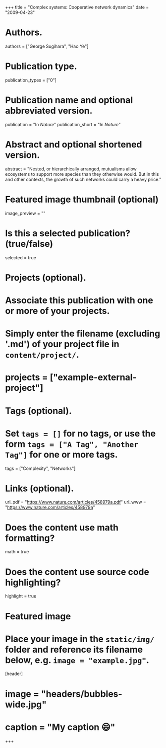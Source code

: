 +++
title = "Complex systems: Cooperative network dynamics"
date = "2009-04-23"

# Authors.
authors = ["George Sugihara", "Hao Ye"]

# Publication type.
publication_types = ["0"]

# Publication name and optional abbreviated version.
publication = "In *Nature*"
publication_short = "In *Nature*"

# Abstract and optional shortened version.
abstract = "Nested, or hierarchically arranged, mutualisms allow ecosystems to support more species than they otherwise would. But in this and other contexts, the growth of such networks could carry a heavy price."

# Featured image thumbnail (optional)
image_preview = ""

# Is this a selected publication? (true/false)
selected = true

# Projects (optional).
#   Associate this publication with one or more of your projects.
#   Simply enter the filename (excluding '.md') of your project file in `content/project/`.
# projects = ["example-external-project"]

# Tags (optional).
#   Set `tags = []` for no tags, or use the form `tags = ["A Tag", "Another Tag"]` for one or more tags.
tags = ["Complexity", "Networks"]

# Links (optional).
url_pdf = "https://www.nature.com/articles/458979a.pdf"
url_www = "https://www.nature.com/articles/458979a"

# Does the content use math formatting?
math = true

# Does the content use source code highlighting?
highlight = true

# Featured image
# Place your image in the `static/img/` folder and reference its filename below, e.g. `image = "example.jpg"`.
[header]
# image = "headers/bubbles-wide.jpg"
# caption = "My caption :smile:"

+++

